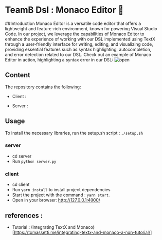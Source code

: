 # TeamB Dsl : Monaco Editor 🎵 

##Introduction 
Monaco Editor is a versatile code editor that offers a lightweight and feature-rich environment, known for powering Visual Studio Code. In our project, we leverage the capabilities of Monaco Editor to enhance the experience of working with our DSL implemented using TextX through a user-friendly interface for writing, editing, and visualizing code, providing essential features such as syntax highlighting, autocompletion, and error detection related to our DSL.
Check out an example of Monaco Editor in action, highlighting a syntax error in our DSL:
![open](https://github.com/benaissanadim/DSL-MusicML-TeamB/blob/monaco_editor/src/textx-monaco/monaco-editor.PNG)

## Content

The repository contains the following:

- Client : 

- Server :

## Usage 

To install the necessary libraries, run the setup.sh script : ```./setup.sh ```

### server 
- cd server 
- Run ```python server.py ```
### client  
- cd client
- Run ``` yarn install ``` to install project dependencies
- Start the project with the command : ``` yarn start ```.
- Open in your browser: http://127.0.0.1:4000/


## references :

- Tutorial : (Integrating TextX and Monaco)[https://tomassetti.me/integrating-textx-and-monaco-a-non-tutorial/]







